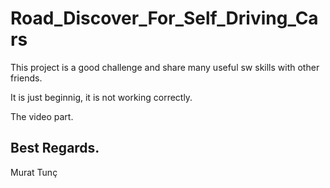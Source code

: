 # Road_Discover_For_Self_Driving_Cars

This project is a good challenge and share many useful sw skills with other friends.

It is just beginnig, it is not working correctly.

The video part.

Best Regards. 
---------------
Murat Tunç
